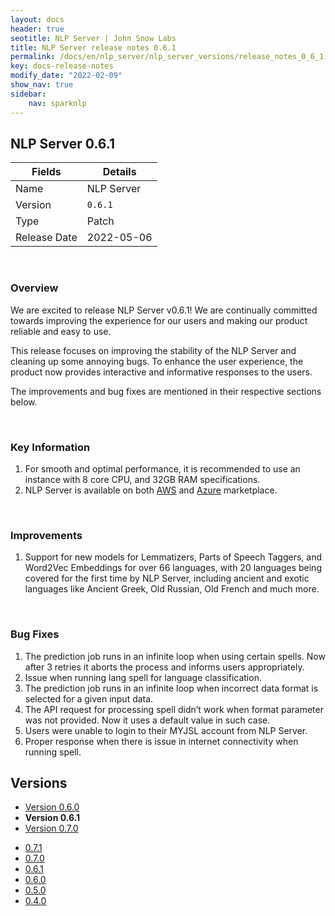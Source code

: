 ```yaml
---
layout: docs
header: true
seotitle: NLP Server | John Snow Labs
title: NLP Server release notes 0.6.1
permalink: /docs/en/nlp_server/nlp_server_versions/release_notes_0_6_1
key: docs-release-notes
modify_date: "2022-02-09"
show_nav: true
sidebar:
    nav: sparknlp
---
```


## NLP Server 0.6.1

| Fields       | Details    |
| ------------ | ---------- |
| Name         | NLP Server |
| Version      | `0.6.1`    |
| Type         | Patch      |
| Release Date | 2022-05-06 |

<br>

### Overview

We are excited to release NLP Server v0.6.1! We are continually committed towards improving the experience for our users and making our product reliable and easy to use.

This release focuses on improving the stability of the NLP Server and cleaning up some annoying bugs. To enhance the user experience, the product now provides interactive and informative responses to the users.

The improvements and bug fixes are mentioned in their respective sections below.

<br>

### Key Information

1. For smooth and optimal performance, it is recommended to use an instance with 8 core CPU, and 32GB RAM specifications.
2. NLP Server is available on both [AWS](https://aws.amazon.com/marketplace/pp/prodview-4ohxjejvg7vwm) and [Azure](https://azuremarketplace.microsoft.com/en-us/marketplace/apps/johnsnowlabsinc1646051154808.nlp_server) marketplace.

<br>

### Improvements

1. Support for new models for Lemmatizers, Parts of Speech Taggers, and Word2Vec Embeddings for over 66 languages, with 20 languages being covered for the first time by NLP Server, including ancient and exotic languages like Ancient Greek, Old Russian, Old French and much more.

<br>

### Bug Fixes

1. The prediction job runs in an infinite loop when using certain spells. Now after 3 retries it aborts the process and informs users appropriately.
2. Issue when running lang spell for language classification.
3. The prediction job runs in an infinite loop when incorrect data format is selected for a given input data.
4. The API request for processing spell didn’t work when format parameter was not provided. Now it uses a default value in such case.
5. Users were unable to login to their MYJSL account from NLP Server.
6. Proper response when there is issue in internet connectivity when running spell.


<div class="prev_ver h3-box" markdown="1">

## Versions

</div>

<ul class="pagination">
    <li>
        <a href="release_notes_0_6_0">Version 0.6.0</a>
    </li>
    <li>
        <strong>Version 0.6.1</strong>
    </li>
    <li>
        <a href="release_notes_0_7_0">Version 0.7.0</a>
    </li>
</ul>

<ul class="pagination owl-carousel pagination_big">
  <li><a href="release_notes_0_7_1">0.7.1</a></li>
  <li><a href="release_notes_0_7_0">0.7.0</a></li>
  <li class="active"><a href="release_notes_0_6_1">0.6.1</a></li>
  <li><a href="release_notes_0_6_0">0.6.0</a></li>
  <li><a href="release_notes_0_5_0">0.5.0</a></li>
  <li><a href="release_notes_0_4_0">0.4.0</a></li>
</ul>